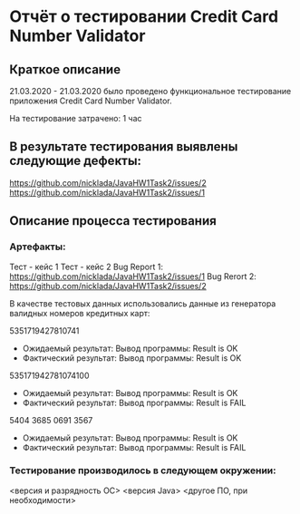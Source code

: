 # Отчёт о тестировании Credit Card Number Validator
## Краткое описание
21.03.2020 - 21.03.2020 было проведено функциональное тестирование приложения Credit Card Number Validator.

На тестирование затрачено: 1 час

## В результате тестирования выявлены следующие дефекты:

https://github.com/nicklada/JavaHW1Task2/issues/2
https://github.com/nicklada/JavaHW1Task2/issues/1

## Описание процесса тестирования
### Артефакты:

Тест - кейс 1
Тест - кейс 2
Bug Report 1: https://github.com/nicklada/JavaHW1Task2/issues/1
Bug Rerort 2: https://github.com/nicklada/JavaHW1Task2/issues/2

В качестве тестовых данных использовались данные из генератора валидных номеров кредитных карт:

5351719427810741

+ Ожидаемый результат: 
Вывод программы: Result is OK
+ Фактический результат:
Вывод программы: Result is OK

535171942781074100

+ Ожидаемый результат: 
Вывод программы: Result is OK
+ Фактический результат:
Вывод программы: Result is FAIL

5404 3685 0691 3567

+ Ожидаемый результат: 
Вывод программы: Result is OK
+ Фактический результат:
Вывод программы: Result is FAIL

### Тестирование производилось в следующем окружении:

<версия и разрядность ОС>
<версия Java>
<другое ПО, при необходимости>